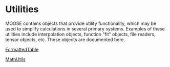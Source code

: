 # Utilities

MOOSE contains objects that provide utility functionality, which may be used to simplify calculations in several primary systems.
Examples of these utilities include interpolation objects, function "fit" objects, file readers, tensor objects, etc.
These objects are documented here.

[FormattedTable](FormattedTable.md)

[MathUtils](MathUtils.md)
